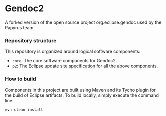 # Gendoc2
A forked version of the open source project org.eclipse.gendoc used by the Papyrus team.

### Repository structure ###

This repository is organized around logical software components:

* `core`: The core software components for Gendoc2.
* `p2`: The Eclipse update site specification for all the above components.

### How to build ###

Components in this project are built using Maven and its Tycho plugin for the build of Eclipse artifacts.
To build locally, simply execute the command line:

```
mvn clean install
```
